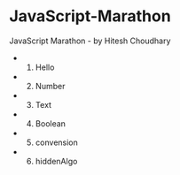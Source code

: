 # JavaScript-Marathon

JavaScript Marathon - by Hitesh Choudhary 

* 01. Hello 
* 02. Number
* 03. Text
* 04. Boolean
* 05. convension
* 06. hiddenAlgo